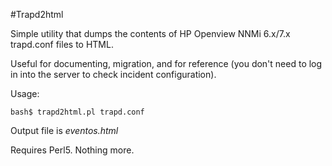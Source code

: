 #Trapd2html

Simple utility that dumps the contents of HP Openview NNMi 6.x/7.x trapd.conf files to HTML.

Useful for documenting, migration, and for reference (you don't need to log in into the server to check incident configuration).

Usage:

```shell
bash$ trapd2html.pl trapd.conf
```

Output file is *eventos.html*

Requires Perl5. Nothing more.
